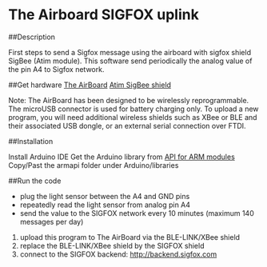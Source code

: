 # The Airboard SIGFOX uplink

##Description

First steps to send a Sigfox message using the airboard with sigfox shield SigBee (Atim module). 
This software send periodically the analog value of the pin A4 to Sigfox network.

##Get hardware
[The AirBoard](http://sales.theairboard.cc/)
[Atim SigBee shield](http://www.atim.com/fr/produits/catalogue/modules-shields/sigbeelorabee/)

Note: The AirBoard has been designed to be wirelessly reprogrammable. The microUSB connector is used for battery charging only. To upload a new program, you will need additional wireless shields such as XBee or BLE and their associated USB dongle, or an external serial connection over FTDI.

##Installation

Install Arduino IDE
Get the Arduino library from [API for ARM modules](http://atim-radiocommunications.github.io/armapi/)
Copy/Past the armapi folder under Arduino/libraries

##Run the code

- plug the light sensor between the A4 and GND pins
- repeatedly read the light sensor from analog pin A4
- send the value to the SIGFOX network every 10 minutes
  (maximum 140 messages per day)
   
1. upload this program to The AirBoard via the BLE-LINK/XBee shield
2. replace the BLE-LINK/XBee shield by the SIGFOX shield
3. connect to the SIGFOX backend: http://backend.sigfox.com
